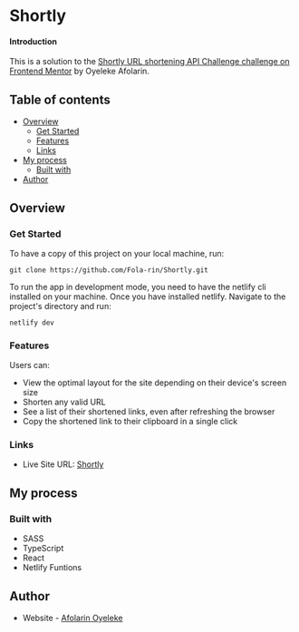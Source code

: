 # Shortly

#### Introduction

This is a solution to the [Shortly URL shortening API Challenge challenge on Frontend Mentor](https://www.frontendmentor.io/challenges/url-shortening-api-landing-page-2ce3ob-G) by Oyeleke Afolarin.

## Table of contents

- [Overview](#overview)
  - [Get Started](#get-started)
  - [Features](#features)
  - [Links](#links)
- [My process](#my-process)
  - [Built with](#built-with)
- [Author](#author)

## Overview

### Get Started

To have a copy of this project on your local machine, run:

```
git clone https://github.com/Fola-rin/Shortly.git
```

To run the app in development mode, you need to have the netlify cli installed on your machine. Once you have installed netlify. Navigate to the project's directory and run:

```
netlify dev
```

### Features

Users can:

- View the optimal layout for the site depending on their device's screen size
- Shorten any valid URL
- See a list of their shortened links, even after refreshing the browser
- Copy the shortened link to their clipboard in a single click

### Links

- Live Site URL: [Shortly](https://fola-shortly.netlify.app)

## My process

### Built with

- SASS
- TypeScript
- React
- Netlify Funtions

## Author

- Website - [Afolarin Oyeleke](https://afolarin.com/)
